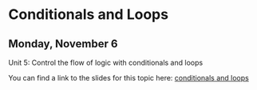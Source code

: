# Conditionals and Loops

## Monday, November 6

Unit 5: Control the flow of logic with conditionals and loops

You can find a link to the slides for this topic here:
[conditionals and loops](https://docs.google.com/presentation/d/1j6NQjGCPDkvywr4-onoWFFA16PpVT8evGaYIZIzMhno/edit?usp=sharing)
